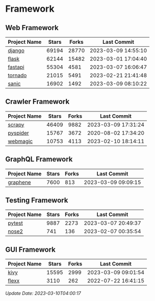 # Framework

## Web Framework
| Project Name | Stars | Forks | Last Commit |
| ------------ | ----- | ----- | ----------- |
| [django](https://github.com/django/django) | 69194 | 28770 | 2023-03-09 14:55:10 |
| [flask](https://github.com/pallets/flask) | 62144 | 15482 | 2023-03-01 17:04:40 |
| [fastapi](https://github.com/tiangolo/fastapi) | 55304 | 4581 | 2023-03-07 16:06:47 |
| [tornado](https://github.com/tornadoweb/tornado) | 21015 | 5491 | 2023-02-21 21:41:48 |
| [sanic](https://github.com/sanic-org/sanic) | 16902 | 1492 | 2023-03-09 08:10:22 |

## Crawler Framework
| Project Name | Stars | Forks | Last Commit |
| ------------ | ----- | ----- | ----------- |
| [scrapy](https://github.com/scrapy/scrapy) | 46409 | 9882 | 2023-03-09 17:31:24 |
| [pyspider](https://github.com/binux/pyspider) | 15767 | 3672 | 2020-08-02 17:34:20 |
| [webmagic](https://github.com/code4craft/webmagic) | 10753 | 4113 | 2023-02-10 18:14:11 |

## GraphQL Framework
| Project Name | Stars | Forks | Last Commit |
| ------------ | ----- | ----- | ----------- |
| [graphene](https://github.com/graphql-python/graphene) | 7600 | 813 | 2023-03-09 09:09:15 |

## Testing Framework
| Project Name | Stars | Forks | Last Commit |
| ------------ | ----- | ----- | ----------- |
| [pytest](https://github.com/pytest-dev/pytest) | 9887 | 2273 | 2023-03-07 20:49:37 |
| [nose2](https://github.com/nose-devs/nose2) | 741 | 136 | 2023-02-07 00:35:54 |

## GUI Framework
| Project Name | Stars | Forks | Last Commit |
| ------------ | ----- | ----- | ----------- |
| [kivy](https://github.com/kivy/kivy) | 15595 | 2999 | 2023-03-09 09:01:54 |
| [flexx](https://github.com/flexxui/flexx) | 3110 | 262 | 2022-07-22 16:41:15 |

*Update Date: 2023-03-10T04:00:17*